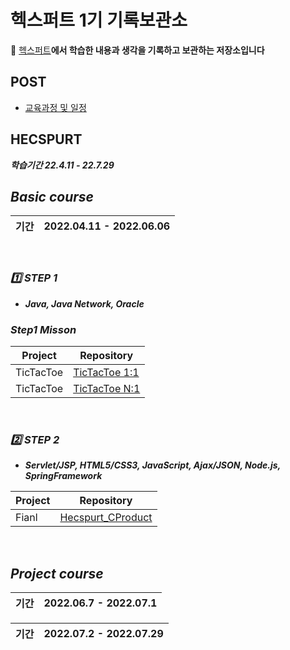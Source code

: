 # 헥스퍼트 1기 기록보관소

🌹 [헥스퍼트](https://www.saramin.co.kr/zf_user/jobs/relay/view?isMypage=no&rec_idx=42519821&recommend_ids=eJxNj8kVw0AMQqvJHaH9nELcfxcZ2%2FHIxw8InozuYNdRlE9%2B7YWHXYJqF%2BIouX3LSnD5fSHpmRzXSRl0b2Xu8OC%2F28qd%2Btr2UOy4JuLdTajVRrFW84U4EV6y2rertg4G14qoTbglOh8kJPIKP1X0niEzIDFViFLu28Hnpyi%2FhR9c2ks7&view_type=search&searchword=%EC%9E%90%EB%B0%94+%EC%9D%80%ED%96%89&searchType=search&gz=1&t_ref_content=generic&t_ref=search&paid_fl=n#seq=0)**에서 학습한 내용과 생각을 기록하고 보관하는 저장소입니다**

## POST
- [교육과정 및 일정](https://github.com/Jinuk93/HecSpurt/blob/master/Post/curriculum.md)
 
## HECSPURT

***학습기간 22.4.11 - 22.7.29***
 
## ***Basic course*** 

 |기간|2022.04.11 - 2022.06.06|
 |---|---|

<br>

### ***1️⃣ STEP 1***
- ***Java, Java Network, Oracle***

### ***Step1 Misson***

|Project|Repository|
|---|---|
|TicTacToe|[TicTacToe 1:1](https://github.com/Jinuk93/TicTacToe)|
|TicTacToe|[TicTacToe N:1](https://github.com/Jinuk93/TicTacToe_v2)|

<br>

### ***2️⃣ STEP 2***
- ***Servlet/JSP, HTML5/CSS3, JavaScript, Ajax/JSON, Node.js, SpringFramework***

|Project|Repository|
|---|---|
|Fianl|[Hecspurt_CProduct](https://github.com/Jinuk93/Hecspurt_CProduct)|

<br>

## ***Project course***

|기간|2022.06.7 - 2022.07.1|
|---|---|

|기간|2022.07.2 - 2022.07.29|
|---|---|
